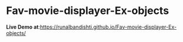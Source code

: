 # Fav-movie-displayer-Ex-objects

**Live Demo at**:https://runalbandishti.github.io/Fav-movie-displayer-Ex-objects/
